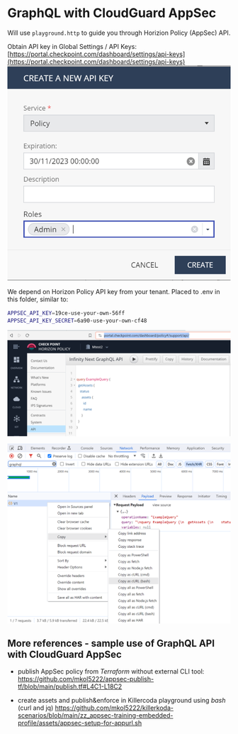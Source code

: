 
# GraphQL with CloudGuard AppSec

Will use `playground.http` to guide you through Horizion Policy (AppSec) API.

Obtain API key in Global Settings / API Keys: [https://portal.checkpoint.com/dashboard/settings/api-keys](https://portal.checkpoint.com/dashboard/settings/api-keys)
![API Key creation](image-2.png)


We depend on Horizon Policy API key from your tenant. Placed to .env in this folder, similar to:
```bash
APPSEC_API_KEY=19ce-use-your-own-56ff
APPSEC_API_KEY_SECRET=6a90-use-your-own-cf48
```

![Horizon Policy API Playground](image.png)

![Capture request as CURL command](image-1.png)




## More references - sample use of GraphQL API with CloudGuard AppSec

* publish AppSec policy from *Terraform* without external CLI tool:
https://github.com/mkol5222/appsec-publish-tf/blob/main/publish.tf#L4C1-L18C2

* create assets and publish&enforce in Killercoda playground using *bash* (curl and jq)
https://github.com/mkol5222/killerkoda-scenarios/blob/main/zz_appsec-training-embedded-profile/assets/appsec-setup-for-appurl.sh


